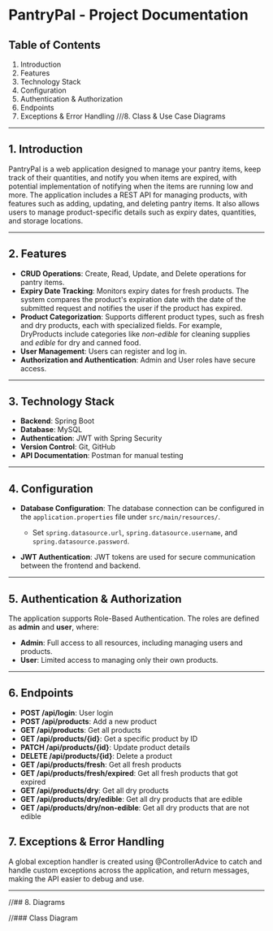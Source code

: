 # PantryPal - Project Documentation

## Table of Contents
1. Introduction
2. Features
3. Technology Stack
4. Configuration
5. Authentication & Authorization
6. Endpoints
7. Exceptions & Error Handling
///8. Class & Use Case Diagrams

---

## 1. Introduction

PantryPal is a web application designed to manage your pantry items, keep track of their quantities, and notify you when items are expired, with potential implementation of notifying when the items are running low and more. The application includes a REST API for managing products, with features such as adding, updating, and deleting pantry items. It also allows users to manage product-specific details such as expiry dates, quantities, and storage locations.

---

## 2. Features

- **CRUD Operations**: Create, Read, Update, and Delete operations for pantry items.
- **Expiry Date Tracking**: Monitors expiry dates for fresh products. The system compares the product's expiration date with the date of the submitted request and notifies the user if the product has expired.
- **Product Categorization**: Supports different product types, such as fresh and dry products, each with specialized fields. For example, DryProducts include categories like *non-edible* for cleaning supplies and *edible* for dry and canned food.
- **User Management**: Users can register and log in.
- **Authorization and Authentication**: Admin and User roles have secure access.

---

## 3. Technology Stack

- **Backend**: Spring Boot
- **Database**: MySQL
- **Authentication**: JWT with Spring Security
- **Version Control**: Git, GitHub
- **API Documentation**: Postman for manual testing

---

## 4. Configuration

- **Database Configuration**: The database connection can be configured in the `application.properties` file under `src/main/resources/`.
    - Set `spring.datasource.url`, `spring.datasource.username`, and `spring.datasource.password`.

- **JWT Authentication**: JWT tokens are used for secure communication between the frontend and backend. 

---

## 5. Authentication & Authorization

The application supports Role-Based Authentication. The roles are defined as **admin** and **user**, where:

- **Admin**: Full access to all resources, including managing users and products.
- **User**: Limited access to managing only their own products.

---

## 6. Endpoints

- **POST /api/login**: User login
- **POST /api/products**: Add a new product
- **GET /api/products**: Get all products
- **GET /api/products/{id}**: Get a specific product by ID
- **PATCH /api/products/{id}**: Update product details
- **DELETE /api/products/{id}**: Delete a product
- **GET /api/products/fresh**: Get all fresh products
- **GET /api/products/fresh/expired**: Get all fresh products that got expired
- **GET /api/products/dry**: Get all dry products
- **GET /api/products/dry/edible**: Get all dry products that are edible
- **GET /api/products/dry/non-edible**: Get all dry products that are not edible 


## 7. Exceptions & Error Handling
A global exception handler is created using @ControllerAdvice to catch and handle custom exceptions across the application, and return messages, making the API easier to debug and use.

---

//## 8. Diagrams

//### Class Diagram

